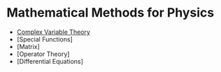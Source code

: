 # Mathematical Methods for Physics

- [Complex Variable Theory](./Complex%20Variable%20Theory.html)
- [Special Functions]
- [Matrix]
- [Operator Theory]
- [Differential Equations]